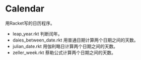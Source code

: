 # Calendar

用Racket写的日历程序。

- leap_year.rkt 判断闰年。
- daies_between_date.rkt 用普通日期计算两个日期之间的天数。
- julian_date.rkt 用伽利略日计算两个日期之间的天数。
- zeller_week.rkt 蔡勒公式计算两个日期之间的天数。

